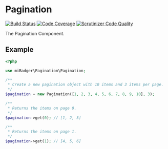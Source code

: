 # Pagination

[![Build Status](https://scrutinizer-ci.com/g/miBadger/miBadger.Pagination/badges/build.png?b=master)](https://scrutinizer-ci.com/g/miBadger/miBadger.Pagination/build-status/master)
[![Code Coverage](https://scrutinizer-ci.com/g/miBadger/miBadger.Pagination/badges/coverage.png?b=master)](https://scrutinizer-ci.com/g/miBadger/miBadger.Pagination/?branch=master)
[![Scrutinizer Code Quality](https://scrutinizer-ci.com/g/miBadger/miBadger.Pagination/badges/quality-score.png?b=master)](https://scrutinizer-ci.com/g/miBadger/miBadger.Pagination/?branch=master)

The Pagination Component.

## Example

```php
<?php

use miBadger\Pagination\Pagination;

/**
 * Create a new pagination object with 10 items and 3 items per page.
 */
$pagination = new Pagination([1, 2, 3, 4, 5, 6, 7, 8, 9, 10], 3);

/**
 * Returns the items on page 0.
 */
$pagination->get(0); // [1, 2, 3]

/**
 * Returns the items on page 1.
 */
$pagination->get(1); // [4, 5, 6]
```
